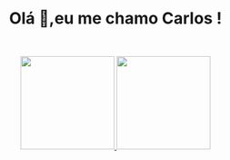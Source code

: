 <h1 align="center">Olá 👋,eu me chamo Carlos !</h1>

<br />
  <p align="center">
  <a href="https://github.com/Pivacarlos">
  <img height="165em" src="https://github-readme-stats.vercel.app/api?username=Pivacarlos&show_icons=true&theme=radical"/>
  <img height="165em" src="https://github-readme-stats.vercel.app/api/top-langs/?username=Pivacarlos&layout=compact&theme=radical"/>
</p>
 
